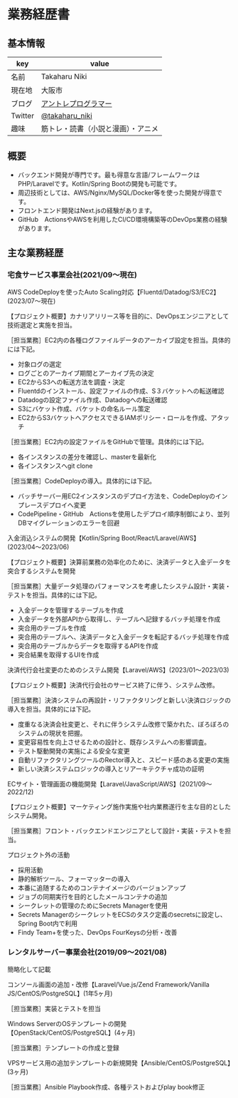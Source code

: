 # 業務経歴書

## 基本情報

|key|value|
|----|----|
|名前|Takaharu Niki|
|現在地|大阪市|
|ブログ|[アントレプログラマー](https://entreprogrammer.jp/)
|Twitter|[@takaharu_niki](https://twitter.com/takaharu_niki)|
|趣味|筋トレ・読書（小説と漫画）・アニメ|

## 概要

- バックエンド開発が専門です。最も得意な言語/フレームワークはPHP/Laravelです。Kotlin/Spring Bootの開発も可能です。
- 周辺技術としては、AWS/Nginx/MySQL/Docker等を使った開発が得意です。
- フロントエンド開発はNext.jsの経験があります。
- GitHub　ActionsやAWSを利用したCI/CD環境構築等のDevOps業務の経験があります。

## 主な業務経歴

### 宅食サービス事業会社(2021/09〜現在)

<!---

Laravelのアップグレード【Laravel】(2023/12〜現在)

【プロジェクト概要】Laravelアップグレードにおける計画と実行。

［担当業務］具体的には下記。

--->

AWS CodeDeployを使ったAuto Scaling対応【Fluentd/Datadog/S3/EC2】(2023/07〜現在)

【プロジェクト概要】カナリアリリース等を目的に、DevOpsエンジニアとして技術選定と実施を担当。

［担当業務］EC2内の各種ログファイルデータのアーカイブ設定を担当。具体的には下記。
- 対象ログの選定
- ログごとのアーカイブ期間とアーカイブ先の決定
- EC2からS3への転送方法を調査・決定
- Fluentdのインストール、設定ファイルの作成、S３バケットへの転送確認
- Datadogの設定ファイル作成、Datadogへの転送確認
- S3にバケット作成、バケットの命名ルール策定
- EC2からS3バケットへアクセスできるIAMポリシー・ロールを作成、アタッチ

［担当業務］EC2内の設定ファイルをGitHubで管理。具体的には下記。
- 各インスタンスの差分を確認し、masterを最新化
- 各インスタンスへgit clone

［担当業務］CodeDeployの導入。具体的には下記。
- バッチサーバー用EC2インスタンスのデプロイ方法を、CodeDeployのインプレースデプロイへ変更
- CodePipeline・GitHub　Actionsを使用したデプロイ順序制御により、並列DBマイグレーションのエラーを回避

<!---

AMI、Webサーバー

［担当業務］VPC設計

［担当業務］NAT　gatewaysの導入

--->

入金消込システムの開発【Kotlin/Spring Boot/React/Laravel/AWS】(2023/04〜2023/06)

【プロジェクト概要】決算前業務の効率化のために、決済データと入金データを突合するシステムを開発

［担当業務］大量データ処理のパフォーマンスを考慮したシステム設計・実装・テストを担当。具体的には下記。
- 入金データを管理するテーブルを作成
- 入金データを外部APIから取得し、テーブルへ記録するバッチ処理を作成
- 突合用のテーブルを作成
- 突合用のテーブルへ、決済データと入金データを転記するバッチ処理を作成
- 突合用のテーブルからデータを取得するAPIを作成
- 突合結果を取得するUIを作成

決済代行会社変更のためのシステム開発【Laravel/AWS】(2023/01〜2023/03)

【プロジェクト概要】決済代行会社のサービス終了に伴う、システム改修。

［担当業務］決済システムの再設計・リファクタリングと新しい決済ロジックの導入を担当。具体的には下記。
- 度重なる決済会社変更と、それに伴うシステム改修で築かれた、ぼろぼろのシステムの現状を把握。
- 変更容易性を向上させるための設計と、既存システムへの影響調査。
- テスト駆動開発の実施による安全な変更
- 自動リファクタリングツールのRector導入と、スピード感のある変更の実施
- 新しい決済システムロジックの導入とリアーキテクチャ成功の証明

ECサイト・管理画面の機能開発【Laravel/JavaScript/AWS】(2021/09〜2022/12)

【プロジェクト概要】マーケティング施作実施や社内業務遂行を主な目的としたシステム開発。

［担当業務］フロント・バックエンドエンジニアとして設計・実装・テストを担当。

プロジェクト外の活動
- 採用活動
- 静的解析ツール、フォーマッターの導入
- 本番に追随するためのコンテナイメージのバージョンアップ
- ジョブの同期実行を目的としたメールコンテナの追加
- シークレットの管理のためにSecrets Managerを使用
- Secrets ManagerのシークレットをECSのタスク定義のsecretsに設定し、Spring Boot内で利用
- Findy Team+を使った、DevOps FourKeysの分析・改善

### レンタルサーバー事業会社(2019/09〜2021/08)

簡略化して記載

コンソール画面の追加・改修【Laravel/Vue.js/Zend Framework/Vanilla JS/CentOS/PostgreSQL】(1年5ヶ月)

［担当業務］実装とテストを担当

Windows ServerのOSテンプレートの開発　【OpenStack/CentOS/PostgreSQL】(4ヶ月)

［担当業務］テンプレートの作成と登録

VPSサービス用の追加テンプレートの新規開発【Ansible/CentOS/PostgreSQL】(3ヶ月)

［担当業務］Ansible Playbook作成、各種テストおよびplay book修正

